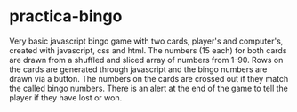 # practica-bingo
Very basic javascript bingo game with two cards, player's and computer's, created with javascript, css and html. The numbers (15 each) for both cards are drawn from a shuffled and sliced array of numbers from 1-90. Rows on the cards are generated through javascript and the bingo numbers are drawn via a button. The numbers on the cards are crossed out if they match the called bingo numbers. There is an alert at the end of the game to tell the player if they have lost or won. 
